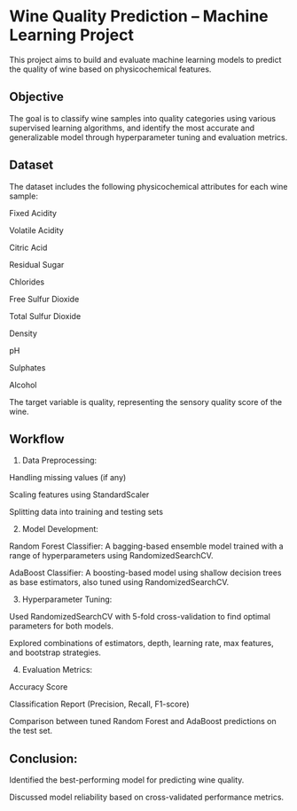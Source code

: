 # Wine Quality Prediction – Machine Learning Project

This project aims to build and evaluate machine learning models to predict the quality of wine based on physicochemical features.

## Objective


The goal is to classify wine samples into quality categories using various supervised learning algorithms, and identify the most accurate and generalizable model through hyperparameter tuning and evaluation metrics.

## Dataset


The dataset includes the following physicochemical attributes for each wine sample:

Fixed Acidity

Volatile Acidity

Citric Acid

Residual Sugar

Chlorides

Free Sulfur Dioxide

Total Sulfur Dioxide

Density

pH

Sulphates

Alcohol

The target variable is quality, representing the sensory quality score of the wine.

## Workflow
1. Data Preprocessing:

Handling missing values (if any)

Scaling features using StandardScaler

Splitting data into training and testing sets

2. Model Development:

Random Forest Classifier: A bagging-based ensemble model trained with a range of hyperparameters using RandomizedSearchCV.

AdaBoost Classifier: A boosting-based model using shallow decision trees as base estimators, also tuned using RandomizedSearchCV.

3. Hyperparameter Tuning:

Used RandomizedSearchCV with 5-fold cross-validation to find optimal parameters for both models.

Explored combinations of estimators, depth, learning rate, max features, and bootstrap strategies.

4. Evaluation Metrics:

Accuracy Score

Classification Report (Precision, Recall, F1-score)

Comparison between tuned Random Forest and AdaBoost predictions on the test set.

## Conclusion:

Identified the best-performing model for predicting wine quality.

Discussed model reliability based on cross-validated performance metrics.
